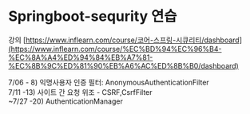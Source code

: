 # Springboot-sequrity 연습

강의 
[https://www.inflearn.com/course/코어-스프링-시큐리티/dashboard](https://www.inflearn.com/course/%EC%BD%94%EC%96%B4-%EC%8A%A4%ED%94%84%EB%A7%81-%EC%8B%9C%ED%81%90%EB%A6%AC%ED%8B%B0/dashboard)


7/06 - 8) 익명사용자 인증 필터: AnonymousAuthenticationFilter
<br>
7/11 -13) 사이트 간 요청 위조 - CSRF,CsrfFilter
<br>
~7/27 -20) AuthenticationManager
